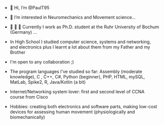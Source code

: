 - 👋 Hi, I’m @PaulT95
- 👀 I’m interested in Neuromechanics and Movement science...
- 🧪 🔬 🦿 Currently I work as Ph.D. student at the Ruhr University of Bochum (Germany) ...
- In High School I studied computer science, systems and networking, and electronics plus I learnt a lot about them from my Father and my Brother
- I'm open to any collaboration ;)

- The program languages I've studied so far: Assembly (moderate knowledge), C , C++, C#, Python (beginner), PHP, HTML, mySQL, MatLab, Spike2, R, Java/Kotlin (a bit)
- Internet/Networking system lover: first and second level of CCNA course from Cisco 
- Hobbies: creating both electronics and software parts, making low-cost devices for assessing human movement (physiologically and biomechanically)

<!---
PaulT95/PaulT95 is a ✨ special ✨ repository because its `README.md` (this file) appears on your GitHub profile.
You can click the Preview link to take a look at your changes.
--->
